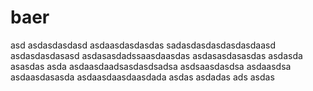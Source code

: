 # baer


asd
asdasdasdasd
asdaasdasdasdas
sadasdasdasdasdasdaasd
asdasdasdasasd
asdasasdadssaasdaasdas
asdasasdasasdas
asdasda
asasdas
asda
asdaasdaadsasdasdsadsa
asdsaasdasdsa
asdaasdsa
asdaasdasasda
asdaasdaasdaasdada
asdas
asdadas
ads
asdas
